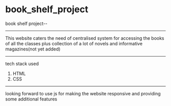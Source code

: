# book_shelf_project
book shelf project--
<hr>
<p>This website caters the need of centralised system for accessing the books of all the classes plus collection of a lot of novels and informative magazines(not yet added)</p>
<hr>
<p>tech stack used</p>
<ol>
<li>HTML</li>
<li>CSS</li>
</ol>
<hr>
<p>looking forward to use js for making the website responsive and providing some additional features</p>
